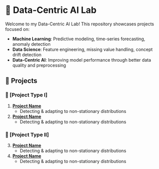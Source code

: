 # 🚀 Data-Centric AI Lab
Welcome to my Data-Centric AI Lab! This repository showcases projects focused on:
- **Machine Learning**: Predictive modeling, time-series forecasting, anomaly detection
- **Data Science**: Feature engineering, missing value handling, concept drift detection
- **Data-Centric AI**: Improving model performance through better data quality and preprocessing

## 📂 Projects
### 🔬 [Project Type I]
1. **[Project Name](projects)**  
   - Detecting & adapting to non-stationary distributions  
2. **[Project Name](projects)**  
   - Detecting & adapting to non-stationary distributions  

### 🔬 [Project Type II]
3. **[Project Name](projects)**  
   - Detecting & adapting to non-stationary distributions  
4. **[Project Name](projects)**  
   - Detecting & adapting to non-stationary distributions 

